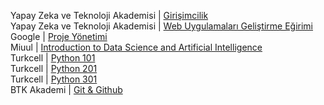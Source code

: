 Yapay Zeka ve Teknoloji Akademisi | [Girişimcilik](https://github.com/abdullah-aksoy/certificates/blob/main/docs/01800779706071.pdf)<br>
Yapay Zeka ve Teknoloji Akademisi | [Web Uygulamaları Geliştirme Eğirimi](https://github.com/abdullah-aksoy/certificates/blob/main/docs/37352087001693.pdf)<br>
Google | [Proje Yönetimi](https://github.com/abdullah-aksoy/certificates/blob/main/docs/PDF.jsviewer.pdf)<br>
Miuul | [Introduction to Data Science and Artificial Intelligence](https://github.com/abdullah-aksoy/certificates/blob/main/docs/abdullah-aksoy.pdf)<br>
Turkcell | [Python 101](https://github.com/abdullah-aksoy/certificates/blob/main/docs/python1.pdf)<br>
Turkcell | [Python 201](https://github.com/abdullah-aksoy/certificates/blob/main/docs/python2.pdf)<br>
Turkcell | [Python 301](https://github.com/abdullah-aksoy/certificates/blob/main/docs/python3.pdf)<br>
BTK Akademi | [Git & Github](https://github.com/abdullah-aksoy/certificates/blob/main/docs/Versiyon_Kontrolleri__Git_ve_GitHub_Sertifika.pdf)<br>

